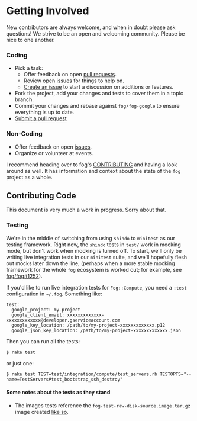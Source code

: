 # Getting Involved

New contributors are always welcome, and when in doubt please ask questions! We strive to be an open and welcoming community. Please be nice to one another.

### Coding

* Pick a task:
  * Offer feedback on open [pull requests](https://github.com/fog/fog-google/pulls).
  * Review open [issues](https://github.com/fog/fog-google/issues) for things to help on.
  * [Create an issue](https://github.com/fog/fog-google/issues/new) to start a discussion on additions or features.
* Fork the project, add your changes and tests to cover them in a topic branch.
* Commit your changes and rebase against `fog/fog-google` to ensure everything is up to date.
* [Submit a pull request](https://github.com/fog/fog-google/compare/)

### Non-Coding

* Offer feedback on open [issues](https://github.com/fog/fog-google/issues).
* Organize or volunteer at events.

I recommend heading over to fog's [CONTRIBUTING](https://github.com/fog/fog/blob/master/CONTRIBUTING.md) and having a look around as well.  It has information and context about the state of the `fog` project as a whole.

## Contributing Code

This document is very much a work in progress.  Sorry about that.

### Testing

We're in the middle of switching from using `shindo` to `minitest` as our testing framework.  Right now, the `shindo` tests in `test/` work in mocking mode, but don't work when mocking is turned off.  To start, we'll only be writing live integration tests in our `minitest` suite, and we'll hopefully flesh out mocks later down the line, (perhaps when a more stable mocking framework for the whole `fog` ecosystem is worked out; for example, see [fog/fog#1252](https://github.com/fog/fog/issues/1252)).

If you'd like to run live integration tests for `Fog::Compute`, you need a `:test` configuration in `~/.fog`.  Something like:

```
test:
  google_project: my-project
  google_client_email: xxxxxxxxxxxxx-xxxxxxxxxxxxx@developer.gserviceaccount.com
  google_key_location: /path/to/my-project-xxxxxxxxxxxxx.p12
  google_json_key_location: /path/to/my-project-xxxxxxxxxxxxx.json
```

Then you can run all the tests:

```shell
$ rake test
```

or just one:

```shell
$ rake test TEST=test/integration/compute/test_servers.rb TESTOPTS="--name=TestServers#test_bootstrap_ssh_destroy"
```

#### Some notes about the tests as they stand

- The images tests reference the `fog-test-raw-disk-source.image.tar.gz` image created [like so](https://cloud.google.com/compute/docs/images#export_an_image_to_google_cloud_storage).
